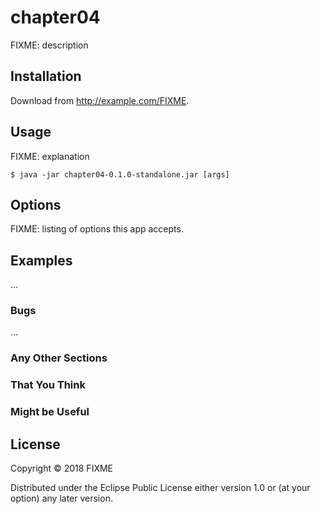 # chapter04

FIXME: description

## Installation

Download from http://example.com/FIXME.

## Usage

FIXME: explanation

    $ java -jar chapter04-0.1.0-standalone.jar [args]

## Options

FIXME: listing of options this app accepts.

## Examples

...

### Bugs

...

### Any Other Sections
### That You Think
### Might be Useful

## License

Copyright © 2018 FIXME

Distributed under the Eclipse Public License either version 1.0 or (at
your option) any later version.
